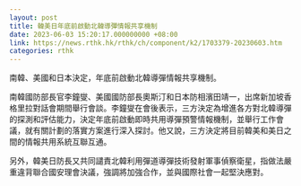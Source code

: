 ```yaml
---
layout: post
title: 韓美日年底前啟動北韓導彈情報共享機制
date: 2023-06-03 15:20:17.000000000 +08:00
link: https://news.rthk.hk/rthk/ch/component/k2/1703379-20230603.htm
categories: rthk
---
```


南韓、美國和日本決定，年底前啟動北韓導彈情報共享機制。

南韓國防部長官李鐘燮、美國國防部長奧斯汀和日本防相濱田靖一，出席新加坡香格里拉對話會期間舉行會談。李鐘燮在會後表示，三方決定為增進各方對北韓導彈的探測和評估能力，決定年底前啟動即時共用導彈預警情報機制，並舉行工作會議，就有關計劃的落實方案進行深入探討。他又說，三方決定將目前韓美和美日之間的情報共用系統互聯互通。

另外，韓美日防長又共同譴責北韓利用彈道導彈技術發射軍事偵察衛星，指做法嚴重違背聯合國安理會決議，強調將加強合作，並與國際社會一起堅決應對。
